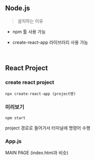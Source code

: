 ## Node.js

> 설치하는 이유

- npm 툴 사용 가능

- create-react-app 라이브러리 사용 가능

<br/>

## React Project

### create react project

	npx create-react-app (project명)

### 미리보기

	npm start

project 경로로 들어가서 터미널에 명령어 수행


### App.js

MAIN PAGE (index.html과 비슷)














